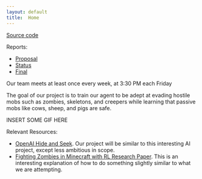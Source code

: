 ```yaml
---
layout: default
title:  Home
---
```


[Source code](https://github.com/rayoh123/Moobloom)

Reports:

- [Proposal](proposal.html)
- [Status](status.html)
- [Final](final.html)

Our team meets at least once every week, at 3:30 PM each Friday

The goal of our project is to train our agent to be adept at evading hostile mobs such as zombies, 
skeletons, and creepers while learning that passive mobs like cows, sheep, and pigs are safe.

INSERT SOME GIF HERE

Relevant Resources:
- [OpenAI Hide and Seek](https://www.youtube.com/watch?v=Lu56xVlZ40M). Our project will be similar to this interesting 
AI project, except less ambitious in scope. 
- [Fighting Zombies in Minecraft with RL Research Paper](http://cs229.stanford.edu/proj2016/report/UdagawaLeeNarasimhan-FightingZombiesInMinecraftWithDeepReinforcementLearning-report.pdf). 
This is an interesting explanation of how to do something slightly similar to what we are attempting.

[quickref]: https://github.com/mundimark/quickrefs/blob/master/HTML.md
